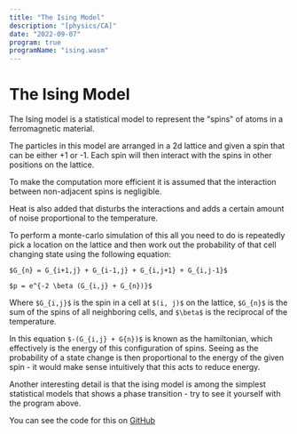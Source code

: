 ```yaml
---
title: "The Ising Model"
description: "[physics/CA]"
date: "2022-09-07"
program: true
programName: "ising.wasm"
---
```


# The Ising Model

The Ising model is a statistical model to
represent the "spins" of atoms in a 
ferromagnetic material.

The particles in this model are arranged in
a 2d lattice and given a spin that can be
either +1 or -1. Each spin will then
interact with the spins in other positions
on the lattice.

To make the computation more efficient it is 
assumed that the interaction between 
non-adjacent spins is negligible.

Heat is also added that disturbs the
interactions and adds a certain amount of
noise proportional to the temperature.

To perform a monte-carlo simulation of this
all you need to do is repeatedly pick a
location on the lattice and then work out
the probability of that cell changing state
using the following equation:

`$G_{n} = G_{i+1,j} + G_{i-1,j} + G_{i,j+1} + G_{i,j-1}$`

`$p = e^{-2 \beta (G_{i,j} + G_{n})}$`

Where `$G_{i,j}$` is the spin in a cell at `$(i, j)$`
on the lattice, `$G_{n}$` is the sum of the spins
of all neighboring cells, and `$\beta$` is the
reciprocal of the temperature.

In this equation `$-(G_{i,j} + G{n})$` is known as the
hamiltonian, which effectively is the energy of
this configuration of spins. Seeing as the
probability of a state change is then proportional
to the energy of the given spin - it would make
sense intuitively that this acts to reduce energy.

Another interesting detail is that the ising model
is among the simplest statistical models that shows
a phase transition - try to see it yourself with the
program above.

You can see the code for this on [GitHub](https://github.com/e74000/Simple-Ising-Model-Simulation/)
